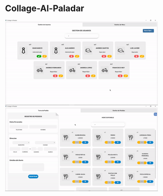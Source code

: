 # Collage-Al-Paladar

<div align="center">
  <img align="center" alt="adminModule" src="admInterface.gif">
</div>

<div align="center">
  <img align="center" alt="adminModule" src="operatorInterface.gif">
</div>
